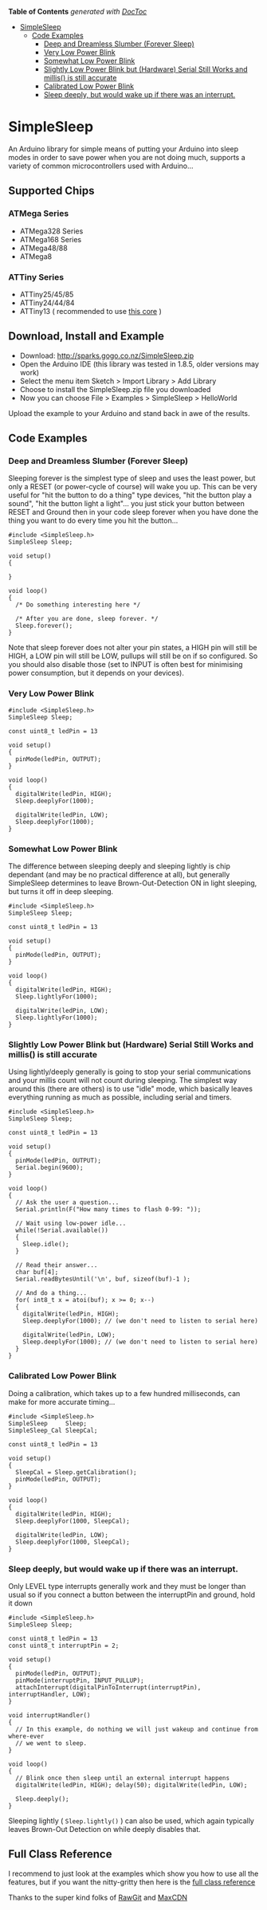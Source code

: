 <!-- START doctoc generated TOC please keep comment here to allow auto update -->
<!-- DON'T EDIT THIS SECTION, INSTEAD RE-RUN doctoc TO UPDATE -->
**Table of Contents**  *generated with [DocToc](https://github.com/thlorenz/doctoc)*

- [SimpleSleep](#simplesleep)
  - [Code Examples](#code-examples)
    - [Deep and Dreamless Slumber (Forever Sleep)](#deep-and-dreamless-slumber-forever-sleep)
    - [Very Low Power Blink](#very-low-power-blink)
    - [Somewhat Low Power Blink](#somewhat-low-power-blink)
    - [Slightly Low Power Blink but (Hardware) Serial Still Works and millis() is still accurate](#slightly-low-power-blink-but-hardware-serial-still-works-and-millis-is-still-accurate)
    - [Calibrated Low Power Blink](#calibrated-low-power-blink)
    - [Sleep deeply, but would wake up if there was an interrupt.](#sleep-deeply-but-would-wake-up-if-there-was-an-interrupt)

<!-- END doctoc generated TOC please keep comment here to allow auto update -->

# SimpleSleep

An Arduino library for simple means of putting your Arduino into sleep modes in order to save power when you are not doing much, supports a variety of common microcontrollers used with Arduino...

## Supported Chips

### ATMega Series

  * ATMega328 Series
  * ATMega168 Series
  * ATMega48/88
  * ATMega8
  
### ATTiny Series

  * ATTiny25/45/85
  * ATTiny24/44/84
  * ATTiny13 ( recommended to use [this core](https://github.com/sleemanj/optiboot/blob/master/dists/README.md#attiny13) )


## Download, Install and Example

* Download: http://sparks.gogo.co.nz/SimpleSleep.zip
* Open the Arduino IDE (this library was tested in 1.8.5, older versions may work)
* Select the menu item Sketch > Import Library > Add Library
* Choose to install the SimpleSleep.zip file you downloaded
* Now you can choose File > Examples > SimpleSleep > HelloWorld

Upload the example to your Arduino and stand back in awe of the results. 

## Code Examples

### Deep and Dreamless Slumber (Forever Sleep)

Sleeping forever is the simplest type of sleep and uses the least power, but only a RESET (or power-cycle of course) will wake you up.  This can be very useful for "hit the button to do a thing" type devices, "hit the button play a sound", "hit the button light a light"... you just stick your button between RESET and Ground then in your code sleep forever when you have done the thing you want to do every time you hit the button...

    #include <SimpleSleep.h>
    SimpleSleep Sleep; 
    
    void setup()
    {
      
    }

    void loop()
    {
      /* Do something interesting here */
      
      /* After you are done, sleep forever. */
      Sleep.forever(); 
    }
    
Note that sleep forever does not alter your pin states, a HIGH pin will still be HIGH, a LOW pin will still be LOW, pullups will still be on if so configured.  So you should also disable those (set to INPUT is often best for minimising power consumption, but it depends on your devices).

### Very Low Power Blink

    #include <SimpleSleep.h>
    SimpleSleep Sleep; 
    
    const uint8_t ledPin = 13
    
    void setup()
    {
      pinMode(ledPin, OUTPUT);
    }

    void loop()
    {
      digitalWrite(ledPin, HIGH);
      Sleep.deeplyFor(1000);
      
      digitalWrite(ledPin, LOW);
      Sleep.deeplyFor(1000);
    }

        
### Somewhat Low Power Blink

The difference between sleeping deeply and sleeping lightly is chip dependant (and may be no practical difference at all), but generally SimpleSleep determines to leave Brown-Out-Detection ON in light sleeping, but turns it off in deep sleeping.

    #include <SimpleSleep.h>
    SimpleSleep Sleep; 
    
    const uint8_t ledPin = 13
    
    void setup()
    {
      pinMode(ledPin, OUTPUT);
    }

    void loop()
    {
      digitalWrite(ledPin, HIGH);
      Sleep.lightlyFor(1000);
      
      digitalWrite(ledPin, LOW);
      Sleep.lightlyFor(1000);
    }
    
### Slightly Low Power Blink but (Hardware) Serial Still Works and millis() is still accurate

Using lightly/deeply generally is going to stop your serial communications and your millis count will not count during sleeping.  The simplest way around this (there are others) is to use "idle" mode, which basically leaves everything running as much as possible, including serial and timers.


    #include <SimpleSleep.h>
    SimpleSleep Sleep; 
    
    const uint8_t ledPin = 13
    
    void setup()
    {
      pinMode(ledPin, OUTPUT);
      Serial.begin(9600);
    }

    void loop()
    {
      // Ask the user a question...
      Serial.println(F("How many times to flash 0-99: "));
      
      // Wait using low-power idle...
      while(!Serial.available())
      {
        Sleep.idle();
      }
      
      // Read their answer...
      char buf[4];
      Serial.readBytesUntil('\n', buf, sizeof(buf)-1 );
      
      // And do a thing...
      for( int8_t x = atoi(buf); x >= 0; x--)
      {      
        digitalWrite(ledPin, HIGH);
        Sleep.deeplyFor(1000); // (we don't need to listen to serial here)
        
        digitalWrite(ledPin, LOW);
        Sleep.deeplyFor(1000); // (we don't need to listen to serial here)
      }
    }

### Calibrated Low Power Blink

Doing a calibration, which takes up to a few hundred milliseconds, can make for more 
accurate timing...


    #include <SimpleSleep.h>
    SimpleSleep     Sleep; 
    SimpleSleep_Cal SleepCal;
    
    const uint8_t ledPin = 13
    
    void setup()
    {
      SleepCal = Sleep.getCalibration();
      pinMode(ledPin, OUTPUT);
    }

    void loop()
    {
      digitalWrite(ledPin, HIGH);
      Sleep.deeplyFor(1000, SleepCal);
      
      digitalWrite(ledPin, LOW);
      Sleep.deeplyFor(1000, SleepCal);
    }
    

### Sleep deeply, but would wake up if there was an interrupt.

Only LEVEL type interrupts generally work and they must be longer than usual
so if you connect a button between the interruptPin and ground, hold it down


    #include <SimpleSleep.h>
    SimpleSleep Sleep;
    
    const uint8_t ledPin = 13
    const uint8_t interruptPin = 2;
    
    void setup()
    {
      pinMode(ledPin, OUTPUT);
      pinMode(interruptPin, INPUT_PULLUP);
      attachInterrupt(digitalPinToInterrupt(interruptPin), interruptHandler, LOW);
    }
    
    void interruptHandler()
    {
      // In this example, do nothing we will just wakeup and continue from where-ever
      // we went to sleep.
    }
    
    void loop()
    {
      // Blink once then sleep until an external interrupt happens
      digitalWrite(ledPin, HIGH); delay(50); digitalWrite(ledPin, LOW);
      
      Sleep.deeply();
    }
    
Sleeping lightly ( ` Sleep.lightly() ` ) can also be used, which again typically leaves Brown-Out Detection on while deeply disables that.


## Full Class Reference

I recommend to just look at the examples which show you how to use all the features, but if you want the nitty-gritty then here is the [full class reference](https://rawgit.com/sleemanj/SimpleSleep/3cdb3a1/docs/html/class_simple_sleep.html)

Thanks to the super kind folks of [RawGit](https://rawgit.com/) and [MaxCDN](http://www.maxcdn.com/)
